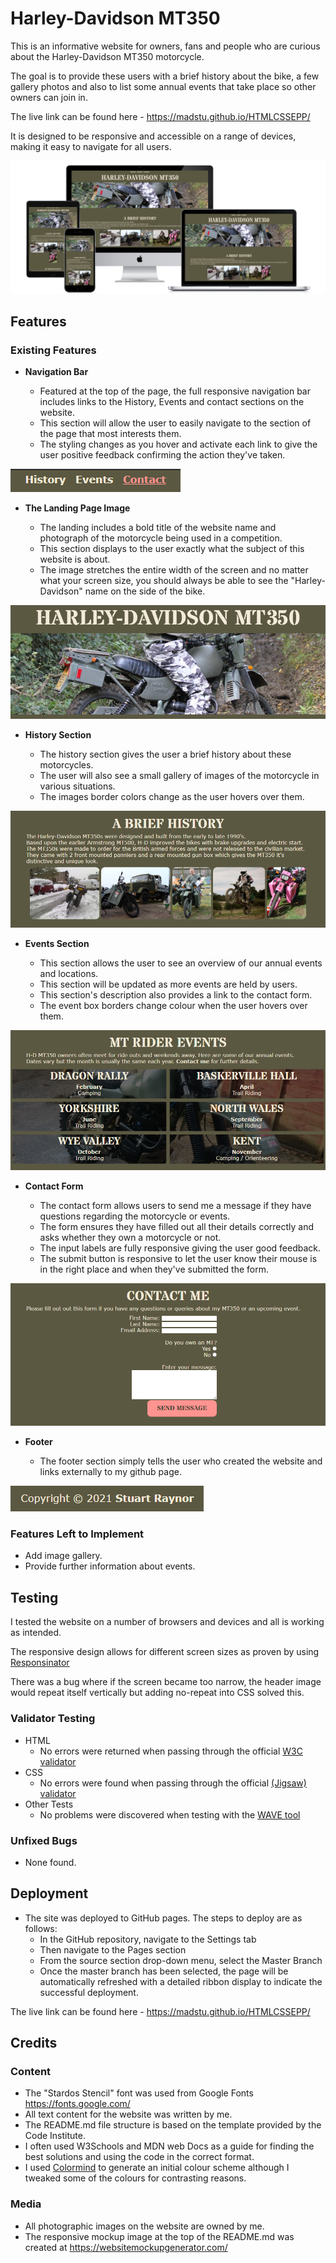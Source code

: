 # Harley-Davidson MT350

This is an informative website for owners, fans and people who are curious about the Harley-Davidson MT350 motorcycle. 

The goal is to provide these users with a brief history about the bike, a few  gallery photos and also to list some annual events that take place so other owners can join in.

The live link can be found here - https://madstu.github.io/HTMLCSSEPP/

It is designed to be responsive and accessible on a range of devices, making it easy to navigate for all users.

![Responsive Mockup](https://raw.githubusercontent.com/MadStu/HTMLCSSEPP/main/assets/images/readme-images/responsive-website-mockup.png)

## Features 

### Existing Features

- __Navigation Bar__

  - Featured at the top of the page, the full responsive navigation bar includes links to the History, Events and contact sections on the website.
  - This section will allow the user to easily navigate to the section of the page that most interests them. 
  - The styling changes as you hover and activate each link to give the user positive feedback confirming the action they've taken.

![Nav Bar](https://raw.githubusercontent.com/MadStu/HTMLCSSEPP/main/assets/images/readme-images/nav-bar.png)

- __The Landing Page Image__

  - The landing includes a bold title of the website name and photograph of the motorcycle being used in a competition.
  - This section displays to the user exactly what the subject of this website is about.
  - The image stretches the entire width of the screen and no matter what your screen size, you should always be able to see the "Harley-Davidson" name on the side of the bike.

![Landing Page](https://raw.githubusercontent.com/MadStu/HTMLCSSEPP/main/assets/images/readme-images/landing-image.png)

- __History Section__

  - The history section gives the user a brief history about these motorcycles.
  - The user will also see a small gallery of images of the motorcycle in various situations.
  - The images border colors change as the user hovers over them.

![History Section](https://raw.githubusercontent.com/MadStu/HTMLCSSEPP/main/assets/images/readme-images/history-image.png)

- __Events Section__

  - This section allows the user to see an overview of our annual events and locations.
  - This section will be updated as more events are held by users.
  - This section's description also provides a link to the contact form.
  - The event box borders change colour when the user hovers over them.

![Events Section](https://raw.githubusercontent.com/MadStu/HTMLCSSEPP/main/assets/images/readme-images/events-image.png)

- __Contact Form__ 

  - The contact form allows users to send me a message if they have questions regarding the motorcycle or events. 
  - The form ensures they have filled out all their details correctly and asks whether they own a motorcycle or not.
  - The input labels are fully responsive giving the user good feedback.
  - The submit button is responsive to let the user know their mouse is in the right place and when they've submitted the form.

![Contact Form](https://raw.githubusercontent.com/MadStu/HTMLCSSEPP/main/assets/images/readme-images/contact-image.png)

- __Footer__

  - The footer section simply tells the user who created the website and links externally to my github page.

![Footer](https://raw.githubusercontent.com/MadStu/HTMLCSSEPP/main/assets/images/readme-images/footer-image.png)

### Features Left to Implement

- Add image gallery.
- Provide further information about events.

## Testing 

I tested the website on a number of browsers and devices and all is working as intended.

The responsive design allows for different screen sizes as proven by using [Responsinator](https://www.responsinator.com/?url=https%3A%2F%2Fmadstu.github.io%2FHTMLCSSEPP%2F)

There was a bug where if the screen became too narrow, the header image would repeat itself vertically but adding no-repeat into CSS solved this.

### Validator Testing 

- HTML
  - No errors were returned when passing through the official [W3C validator](https://validator.w3.org/nu/?doc=https%3A%2F%2Fmadstu.github.io%2FHTMLCSSEPP%2F)
- CSS
  - No errors were found when passing through the official [(Jigsaw) validator](https://jigsaw.w3.org/css-validator/validator?uri=https%3A%2F%2Fmadstu.github.io%2FHTMLCSSEPP%2F&profile=css3svg&usermedium=all&warning=1&vextwarning=&lang=en)
- Other Tests
  - No problems were discovered when testing with the [WAVE tool](https://wave.webaim.org/report#/https://madstu.github.io/HTMLCSSEPP/)

### Unfixed Bugs

- None found.

## Deployment

- The site was deployed to GitHub pages. The steps to deploy are as follows: 
  - In the GitHub repository, navigate to the Settings tab 
  - Then navigate to the Pages section 
  - From the source section drop-down menu, select the Master Branch
  - Once the master branch has been selected, the page will be automatically refreshed with a detailed ribbon display to indicate the successful deployment. 

The live link can be found here - https://madstu.github.io/HTMLCSSEPP/


## Credits 

### Content 

- The "Stardos Stencil" font was used from Google Fonts https://fonts.google.com/
- All text content for the website was written by me.
- The README.md file structure is based on the template provided by the Code Institute.
- I often used W3Schools and MDN web Docs as a guide for finding the best solutions and using the code in the correct format.
- I used [Colormind](http://colormind.io/) to generate an initial colour scheme although I tweaked some of the colours for contrasting reasons. 

### Media

- All photographic images on the website are owned by me.
- The responsive mockup image at the top of the README.md was created at https://websitemockupgenerator.com/
